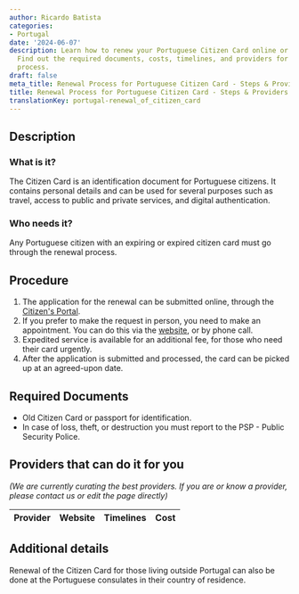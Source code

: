```yaml
---
author: Ricardo Batista
categories:
- Portugal
date: '2024-06-07'
description: Learn how to renew your Portuguese Citizen Card online or in person.
  Find out the required documents, costs, timelines, and providers for the renewal
  process.
draft: false
meta_title: Renewal Process for Portuguese Citizen Card - Steps & Providers
title: Renewal Process for Portuguese Citizen Card - Steps & Providers
translationKey: portugal-renewal_of_citizen_card
---
```



## Description
### What is it?
The Citizen Card is an identification document for Portuguese citizens. It contains personal details and can be used for several purposes such as travel, access to public and private services, and digital authentication.

### Who needs it?
Any Portuguese citizen with an expiring or expired citizen card must go through the renewal process. 

## Procedure
1. The application for the renewal can be submitted online, through the [Citizen's Portal](https://eportugal.gov.pt/en-GB/inicio). 
2. If you prefer to make the request in person, you need to make an appointment. You can do this via the [website](https://www.sef.pt/pt/Pages/pre-marcacao-online.aspx), or by phone call.
3. Expedited service is available for an additional fee, for those who need their card urgently.
4. After the application is submitted and processed, the card can be picked up at an agreed-upon date.

## Required Documents
- Old Citizen Card or passport for identification.
- In case of loss, theft, or destruction you must report to the PSP - Public Security Police.
  
## Providers that can do it for you

_(We are currently curating the best providers. If you are or know a provider, please contact us or edit the page directly)_

| Provider        |     Website     |     Timelines    |       Cost      |
| --------------- | --------------- |  :-------------: | :-------------: |

## Additional details
Renewal of the Citizen Card for those living outside Portugal can also be done at the Portuguese consulates in their country of residence.